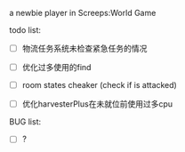 a newbie player in Screeps:World Game

todo list:

- [ ] 物流任务系统未检查紧急任务的情况

- [ ] 优化过多使用的find  

- [ ] room states cheaker (check if is attacked)

- [ ] 优化harvesterPlus在未就位前使用过多cpu
   
BUG list:

- [ ] ?